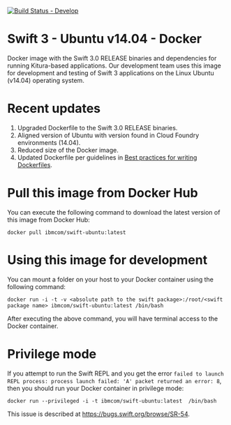 [![Build Status - Develop](https://travis-ci.org/IBM-Swift/swift-ubuntu-docker.svg?branch=develop)](https://travis-ci.org/IBM-Swift/swift-ubuntu-docker)

# Swift 3 - Ubuntu v14.04 - Docker

Docker image with the Swift 3.0 RELEASE binaries and dependencies for running Kitura-based applications. Our development team uses this image for development and testing of Swift 3 applications on the Linux Ubuntu (v14.04) operating system.

# Recent updates
1. Upgraded Dockerfile to the Swift 3.0 RELEASE binaries.
2. Aligned version of Ubuntu with version found in Cloud Foundry environments (14.04).
3. Reduced size of the Docker image.
4. Updated Dockerfile per guidelines in [Best practices for writing Dockerfiles](https://docs.docker.com/engine/userguide/eng-image/dockerfile_best-practices/).

# Pull this image from Docker Hub
You can execute the following command to download the latest version of this image from Docker Hub:

```
docker pull ibmcom/swift-ubuntu:latest
```

# Using this image for development
You can mount a folder on your host to your Docker container using the following command:

```
docker run -i -t -v <absolute path to the swift package>:/root/<swift package name> ibmcom/swift-ubuntu:latest /bin/bash
```

After executing the above command, you will have terminal access to the Docker container.

# Privilege mode
If you attempt to run the Swift REPL and you get the error `failed to launch REPL process: process launch failed: 'A' packet returned an error: 8`, then you should run your Docker container in privilege mode:

```
docker run --privileged -i -t ibmcom/swift-ubuntu:latest  /bin/bash
```

This issue is described at https://bugs.swift.org/browse/SR-54.
